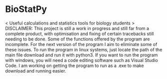 # BioStatPy
< Useful calculations and statistics tools for biology students >
DISCLAIMER: This project is still a work in progress and still far from a complete product, with optimisation and fixing of certain tracebacks still needing to be done. Some of the functions offered by the program are incomplete. For the next version of the program I aim to eliminate some of these issues. 
<DOWNLOAD INFORMATION> To run the program in linux systems, just locate the path of the main file download and run it with python3. If you want to run the program with windows, you will need a code editing software such as Visual Studio Code. I am working on getting the program to run as a .exe to make download and running easier. 
